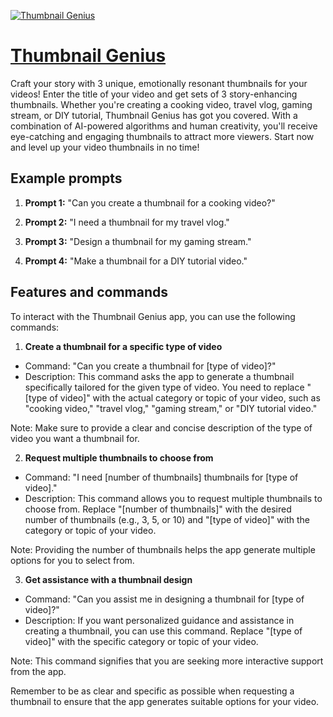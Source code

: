 [![Thumbnail Genius](https://files.oaiusercontent.com/file-m5kwTBkgcyQNbX3tlPt6vZXl?se=2123-10-19T10%3A27%3A19Z&sp=r&sv=2021-08-06&sr=b&rscc=max-age%3D31536000%2C%20immutable&rscd=attachment%3B%20filename%3Da2592d2d-6dc0-40d1-8921-b3b16ebf55d9.png&sig=PyZb47CFFUSekPM20T9Uv2niovi1ut52%2BqMNiGdxTFs%3D)](https://chat.openai.com/g/g-E7z6ZxqVO-thumbnail-genius)

# [Thumbnail Genius](https://chat.openai.com/g/g-E7z6ZxqVO-thumbnail-genius)

Craft your story with 3 unique, emotionally resonant thumbnails for your videos! Enter the title of your video and get sets of 3 story-enhancing thumbnails. Whether you're creating a cooking video, travel vlog, gaming stream, or DIY tutorial, Thumbnail Genius has got you covered. With a combination of AI-powered algorithms and human creativity, you'll receive eye-catching and engaging thumbnails to attract more viewers. Start now and level up your video thumbnails in no time!

## Example prompts

1. **Prompt 1:** "Can you create a thumbnail for a cooking video?"

2. **Prompt 2:** "I need a thumbnail for my travel vlog."

3. **Prompt 3:** "Design a thumbnail for my gaming stream."

4. **Prompt 4:** "Make a thumbnail for a DIY tutorial video."


## Features and commands

To interact with the Thumbnail Genius app, you can use the following commands:

1. **Create a thumbnail for a specific type of video**
- Command: "Can you create a thumbnail for [type of video]?"
- Description: This command asks the app to generate a thumbnail specifically tailored for the given type of video. You need to replace "[type of video]" with the actual category or topic of your video, such as "cooking video," "travel vlog," "gaming stream," or "DIY tutorial video."

Note: Make sure to provide a clear and concise description of the type of video you want a thumbnail for.

2. **Request multiple thumbnails to choose from**
- Command: "I need [number of thumbnails] thumbnails for [type of video]."
- Description: This command allows you to request multiple thumbnails to choose from. Replace "[number of thumbnails]" with the desired number of thumbnails (e.g., 3, 5, or 10) and "[type of video]" with the category or topic of your video.

Note: Providing the number of thumbnails helps the app generate multiple options for you to select from.

3. **Get assistance with a thumbnail design**
- Command: "Can you assist me in designing a thumbnail for [type of video]?"
- Description: If you want personalized guidance and assistance in creating a thumbnail, you can use this command. Replace "[type of video]" with the specific category or topic of your video.

Note: This command signifies that you are seeking more interactive support from the app.

Remember to be as clear and specific as possible when requesting a thumbnail to ensure that the app generates suitable options for your video.